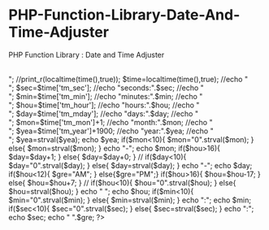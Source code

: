 # PHP-Function-Library-Date-And-Time-Adjuster
PHP Function Library : Date and Time Adjuster

<?php
//print_r(localtime());
//echo "<br><br>";
//print_r(localtime(time(),true));
$time=localtime(time(),true);

//echo "<br>";
$sec=$time['tm_sec'];
//echo "seconds:".$sec;

//echo "<br>";
$min=$time['tm_min'];
//echo "minutes:".$min;

//echo "<br>";
$hou=$time['tm_hour'];
//echo "hours:".$hou;

//echo "<br>";
$day=$time['tm_mday'];
//echo "days:".$day;

//echo "<br>";
$mon=$time['tm_mon']+1;
//echo "month:".$mon;

//echo "<br>";
$yea=$time['tm_year']+1900;
//echo "year:".$yea;

//echo "<br>";
$yea=strval($yea);
echo $yea;

  if($mon<10){
  $mon="0".strval($mon);
  }
  else{
  $mon=strval($mon);
  }
echo "-";
echo $mon;


  if($hou>16){
  $day=$day+1;
  }
  else{
  $day=$day+0;
  }
	//
  if($day<10){
  $day="0".strval($day);
  }
  else{
  $day=strval($day);
  }
echo "-";
echo $day;

		if($hou<12){
        $gre="AM";
        }
        else{$gre="PM";}


  if($hou>16){
  $hou=$hou-17;
  }
  else{
  $hou=$hou+7;
  }
	//
  if($hou<10){
  $hou="0".strval($hou);
  }
  else{
  $hou=strval($hou);
  }
echo " ";
echo $hou;

  if($min<10){
  $min="0".strval($min);
  }
  else{
  $min=strval($min);
  }
echo ":";
echo $min;

  if($sec<10){
  $sec="0".strval($sec);
  }
  else{
  $sec=strval($sec);
  }
echo ":";
echo $sec;
echo " ".$gre;

?>
